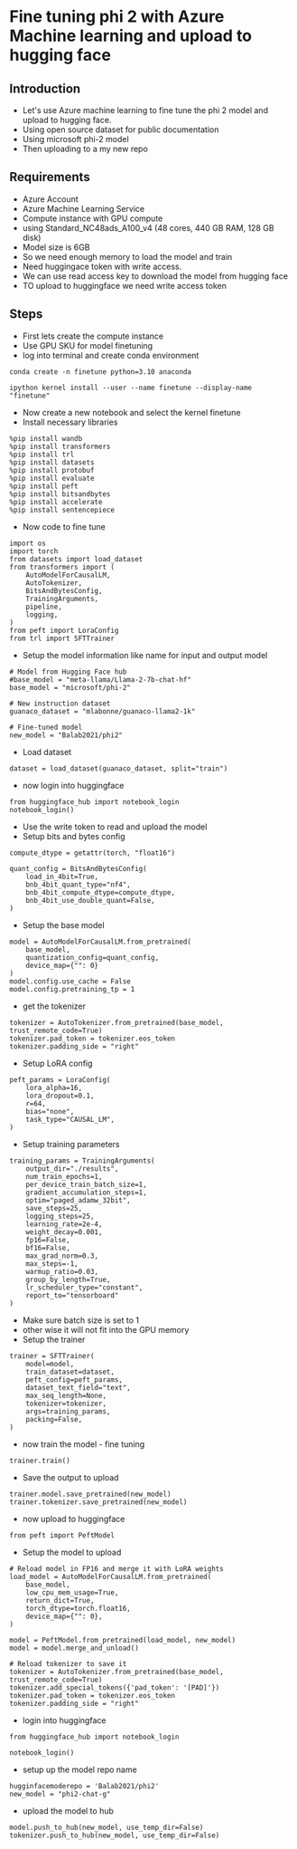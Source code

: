 # Fine tuning phi 2 with Azure Machine learning and upload to hugging face

## Introduction

- Let's use Azure machine learning to fine tune the phi 2 model and upload to hugging face.
- Using open source dataset for public documentation
- Using microsoft phi-2 model
- Then uploading to a my new repo

## Requirements

- Azure Account
- Azure Machine Learning Service
- Compute instance with GPU compute
- using Standard_NC48ads_A100_v4 (48 cores, 440 GB RAM, 128 GB disk)
- Model size is 6GB
- So we need enough memory to load the model and train
- Need huggingace token with write access.
- We can use read access key to download the model from hugging face
- TO upload to huggingface we need write access token

## Steps

- First lets create the compute instance
- Use GPU SKU for model finetuning
- log into terminal and create conda environment

```
conda create -n finetune python=3.10 anaconda

ipython kernel install --user --name finetune --display-name "finetune"
```

- Now create a new notebook and select the kernel finetune
- Install necessary libraries

```
%pip install wandb
%pip install transformers
%pip install trl
%pip install datasets
%pip install protobuf
%pip install evaluate
%pip install peft
%pip install bitsandbytes
%pip install accelerate
%pip install sentencepiece
```

- Now code to fine tune

```
import os
import torch
from datasets import load_dataset
from transformers import (
    AutoModelForCausalLM,
    AutoTokenizer,
    BitsAndBytesConfig,
    TrainingArguments,
    pipeline,
    logging,
)
from peft import LoraConfig
from trl import SFTTrainer
```

- Setup the model information like name for input and output model

```
# Model from Hugging Face hub
#base_model = "meta-llama/Llama-2-7b-chat-hf"
base_model = "microsoft/phi-2"

# New instruction dataset
guanaco_dataset = "mlabonne/guanaco-llama2-1k"

# Fine-tuned model
new_model = "Balab2021/phi2"
```

- Load dataset

```
dataset = load_dataset(guanaco_dataset, split="train")
```

- now login into huggingface

```
from huggingface_hub import notebook_login
notebook_login()
```

- Use the write token to read and upload the model
- Setup bits and bytes config

```
compute_dtype = getattr(torch, "float16")

quant_config = BitsAndBytesConfig(
    load_in_4bit=True,
    bnb_4bit_quant_type="nf4",
    bnb_4bit_compute_dtype=compute_dtype,
    bnb_4bit_use_double_quant=False,
)
```

- Setup the base model

```
model = AutoModelForCausalLM.from_pretrained(
    base_model,
    quantization_config=quant_config,
    device_map={"": 0}
)
model.config.use_cache = False
model.config.pretraining_tp = 1
```

- get the tokenizer

```
tokenizer = AutoTokenizer.from_pretrained(base_model, trust_remote_code=True)
tokenizer.pad_token = tokenizer.eos_token
tokenizer.padding_side = "right"
```

- Setup LoRA config

```
peft_params = LoraConfig(
    lora_alpha=16,
    lora_dropout=0.1,
    r=64,
    bias="none",
    task_type="CAUSAL_LM",
)
```

- Setup training parameters

```
training_params = TrainingArguments(
    output_dir="./results",
    num_train_epochs=1,
    per_device_train_batch_size=1,
    gradient_accumulation_steps=1,
    optim="paged_adamw_32bit",
    save_steps=25,
    logging_steps=25,
    learning_rate=2e-4,
    weight_decay=0.001,
    fp16=False,
    bf16=False,
    max_grad_norm=0.3,
    max_steps=-1,
    warmup_ratio=0.03,
    group_by_length=True,
    lr_scheduler_type="constant",
    report_to="tensorboard"
)
```

- Make sure batch size is set to 1
- other wise it will not fit into the GPU memory
- Setup the trainer

```
trainer = SFTTrainer(
    model=model,
    train_dataset=dataset,
    peft_config=peft_params,
    dataset_text_field="text",
    max_seq_length=None,
    tokenizer=tokenizer,
    args=training_params,
    packing=False,
)
```

- now train the model - fine tuning

```
trainer.train()
```

- Save the output to upload

```
trainer.model.save_pretrained(new_model)
trainer.tokenizer.save_pretrained(new_model)
```

- now upload to huggingface

```
from peft import PeftModel
```

- Setup the model to upload

```
# Reload model in FP16 and merge it with LoRA weights
load_model = AutoModelForCausalLM.from_pretrained(
    base_model,
    low_cpu_mem_usage=True,
    return_dict=True,
    torch_dtype=torch.float16,
    device_map={"": 0},
)

model = PeftModel.from_pretrained(load_model, new_model)
model = model.merge_and_unload()

# Reload tokenizer to save it
tokenizer = AutoTokenizer.from_pretrained(base_model, trust_remote_code=True)
tokenizer.add_special_tokens({'pad_token': '[PAD]'})
tokenizer.pad_token = tokenizer.eos_token
tokenizer.padding_side = "right"
```

- login into huggingface

```
from huggingface_hub import notebook_login

notebook_login()
```

- setup up the model repo name

```
hugginfacemoderepo = 'Balab2021/phi2'
new_model = "phi2-chat-g"
```

- upload the model to hub

```
model.push_to_hub(new_model, use_temp_dir=False)
tokenizer.push_to_hub(new_model, use_temp_dir=False)
```